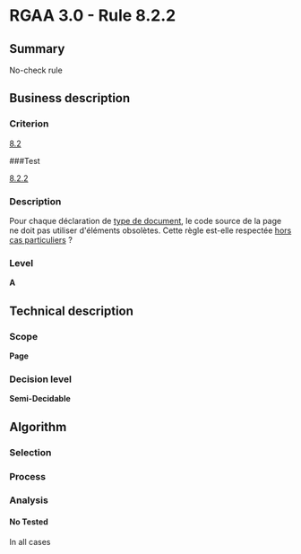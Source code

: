 # RGAA 3.0 -  Rule 8.2.2

## Summary

No-check rule

## Business description

### Criterion

[8.2](http://disic.github.io/rgaa_referentiel_en/RGAA3.0_Criteria_English_version_v1.html#crit-8-2)

###Test

[8.2.2](http://disic.github.io/rgaa_referentiel_en/RGAA3.0_Criteria_English_version_v1.html#test-8-2-2)

### Description

Pour chaque d&eacute;claration de <a href="http://references.modernisation.gouv.fr/referentiel-technique-0#mDTD">type de document</a>, le code source de la page ne doit pas utiliser d'&eacute;l&eacute;ments obsol&egrave;tes. Cette r&egrave;gle est-elle respect&eacute;e <a href="http://references.modernisation.gouv.fr/referentiel-technique-0#cpCrit8-2">hors cas particuliers</a> ?

### Level

**A**

## Technical description

### Scope

**Page**

### Decision level

**Semi-Decidable**

## Algorithm

### Selection

### Process

### Analysis

#### No Tested 

In all cases

